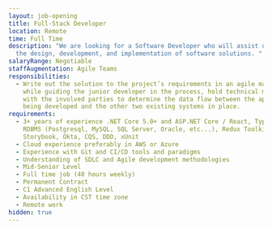 ```yaml
---
layout: job-opening
title: Full-Stack Developer
location: Remote
time: Full Time
description: "We are looking for a Software Developer who will assist us with
  the design, development, and implementation of software solutions. "
salaryRange: Negotiable
staffAugmentation: Agile Teams
responsibilities:
  - Write out the solution to the project’s requirements in an agile manner
    while guiding the junior developer in the process, hold technical meetings
    with the involved parties to determine the data flow between the application
    being developed and the other two existing systems in place.
requirements:
  - 3+ years of experience .NET Core 5.0+ and ASP.NET Core / React, TypeScript,
    RDBMS (Postgresql, MySQL, SQL Server, Oracle, etc...), Redux Toolkit,
    Storybook, Okta, CQS, DDD, xUnit
  - Cloud experience preferably in AWS or Azure
  - Experience with Git and CI/CD tools and paradigms
  - Understanding of SDLC and Agile development methodologies
  - Mid-Senior Level
  - Full time job (40 hours weekly)
  - Permanent Contract
  - C1 Advanced English Level
  - Availability in CST time zone
  - Remote work
hidden: true
---
```

